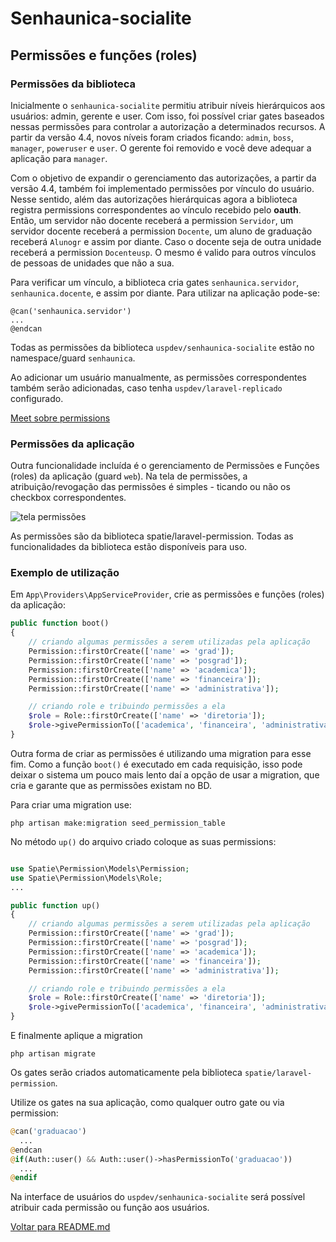 # Senhaunica-socialite

## Permissões e funções (roles)

### Permissões da biblioteca

Inicialmente o `senhaunica-socialite` permitiu atribuir níveis hierárquicos aos usuários: admin, gerente e user. Com isso, foi possível criar gates baseados nessas permissões para controlar a autorização a determinados recursos. A partir da versão 4.4, novos níveis foram criados ficando: `admin`, `boss`, `manager`, `poweruser` e `user`. O gerente foi removido e você deve adequar a aplicação para `manager`.

Com o objetivo de expandir o gerenciamento das autorizações, a partir da versão 4.4, também foi implementado permissões por vínculo do usuário. Nesse sentido, além das autorizações hierárquicas agora a biblioteca registra permissions correspondentes ao vínculo recebido pelo **oauth**. Então, um servidor não docente receberá a permission `Servidor`, um servidor docente receberá a permission `Docente`, um aluno de graduação receberá `Alunogr` e assim por diante. Caso o docente seja de outra unidade receberá a permission `Docenteusp`. O mesmo é valido para outros vínculos de pessoas de unidades que não a sua.

Para verificar um vínculo, a biblioteca cria gates `senhaunica.servidor`, `senhaunica.docente`, e assim por diante. Para utilizar na aplicação pode-se:

    @can('senhaunica.servidor')
    ...
    @endcan

Todas as permissões da biblioteca `uspdev/senhaunica-socialite` estão no namespace/guard `senhaunica`.

Ao adicionar um usuário manualmente, as permissões correspondentes também serão adicionadas, caso tenha `uspdev/laravel-replicado` configurado.

[Meet sobre permissions](https://youtu.be/1NMLnMuJP1c)

### Permissões da aplicação

Outra funcionalidade incluída é o gerenciamento de Permissões e Funções (roles) da aplicação (guard `web`). Na tela de permissões, a atribuição/revogação das permissões é simples - ticando ou não os checkbox correspondentes.

![tela permissões](/docs/permissoes.png)

As permissões são da biblioteca spatie/laravel-permission. Todas as funcionalidades da biblioteca estão disponíveis para uso.

### Exemplo de utilização

Em `App\Providers\AppServiceProvider`, crie as permissões e funções (roles) da aplicação:

```php
public function boot()
{
    // criando algumas permissões a serem utilizadas pela aplicação
    Permission::firstOrCreate(['name' => 'grad']);
    Permission::firstOrCreate(['name' => 'posgrad']);
    Permission::firstOrCreate(['name' => 'academica']);
    Permission::firstOrCreate(['name' => 'financeira']);
    Permission::firstOrCreate(['name' => 'administrativa']);

    // criando role e tribuindo permissões a ela
    $role = Role::firstOrCreate(['name' => 'diretoria']);
    $role->givePermissionTo(['academica', 'financeira', 'administrativa']);
}
```

Outra forma de criar as permissões é utilizando uma migration para esse fim. Como a função `boot()` é executado em cada requisição, isso pode deixar o sistema um pouco mais lento daí a opção de usar a migration, que cria e garante que as permissões existam no BD.

Para criar uma migration use:

    php artisan make:migration seed_permission_table

No método `up()` do arquivo criado coloque as suas permissions:

```php

use Spatie\Permission\Models\Permission;
use Spatie\Permission\Models\Role;
...

public function up()
{
    // criando algumas permissões a serem utilizadas pela aplicação
    Permission::firstOrCreate(['name' => 'grad']);
    Permission::firstOrCreate(['name' => 'posgrad']);
    Permission::firstOrCreate(['name' => 'academica']);
    Permission::firstOrCreate(['name' => 'financeira']);
    Permission::firstOrCreate(['name' => 'administrativa']);

    // criando role e tribuindo permissões a ela
    $role = Role::firstOrCreate(['name' => 'diretoria']);
    $role->givePermissionTo(['academica', 'financeira', 'administrativa']);
}
```

E finalmente aplique a migration

    php artisan migrate

Os gates serão criados automaticamente pela biblioteca `spatie/laravel-permission`.

Utilize os gates na sua aplicação, como qualquer outro gate ou via permission:

```php
@can('graduacao')
  ...
@endcan
@if(Auth::user() && Auth::user()->hasPermissionTo('graduacao'))
  ...
@endif
```

Na interface de usuários do `uspdev/senhaunica-socialite` será possível atribuir cada permissão ou função aos usuários.


[Voltar para README.md](../README.md)
